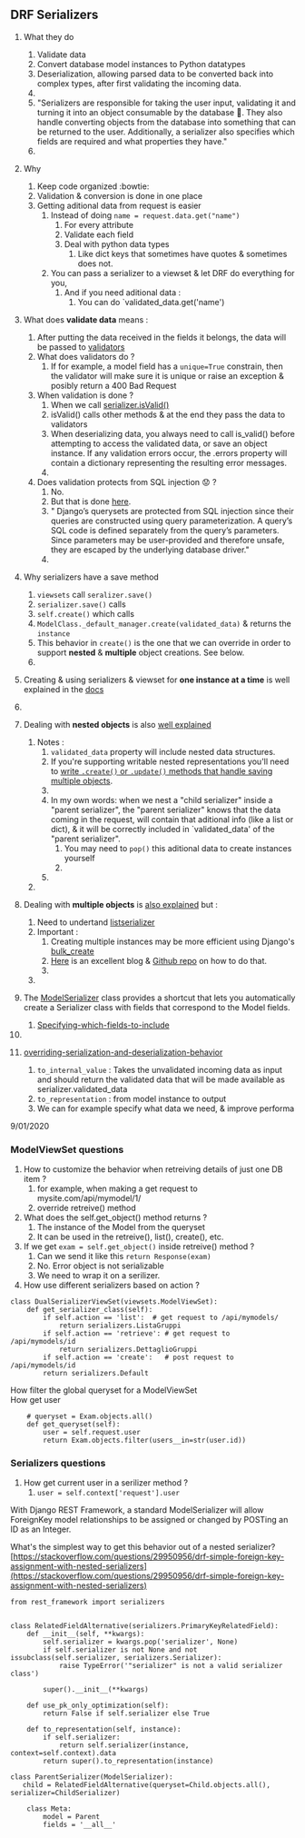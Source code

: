 
## DRF Serializers

1. What they do
   1. Validate data
   1. Convert database model instances to Python datatypes 
   1. Deserialization, allowing parsed data to be converted back into complex types, after first validating the incoming data.
   1.
   1. "Serializers are responsible for taking the user input, validating it and turning it into an object consumable by the database  :floppy_disk:. They also handle converting objects from the database into something that can be returned to the user. Additionally, a serializer also specifies which fields are required and what properties they have."
   1.
1. Why
   1. Keep code organized  :bowtie:
   1. Validation & conversion is done in one place
   1. Getting aditional data from request is easier 
      1. Instead of doing `name = request.data.get("name")`  
         1. For every attribute
         1. Validate each field
         1. Deal with python data types
            1. Like dict keys that sometimes have quotes & sometimes does not.
      1. You can pass a serializer to a viewset & let DRF do everything for you, 
         1. And if you need aditional data :
            1. You can do `validated_data.get('name')

1. What does **validate data** means :  
   1. After putting the data received in the fields it belongs, the data will be passed to [validators](https://www.django-rest-framework.org/api-guide/validators/)
   1. What does validators do ?
      1. If for example, a model field has a `unique=True` constrain, then the validator will make sure it is unique or raise an exception & posibly return a 400 Bad Request
   1. When validation is done ?
      1. When we call [serializer.isValid()](https://github.com/encode/django-rest-framework/blob/master/rest_framework/serializers.py#L215)
      1. isValid() calls other methods & at the end they pass the data to validators
      1. When deserializing data, you always need to call is_valid() before attempting to access the validated data, or save an object instance. If any validation errors occur, the .errors property will contain a dictionary representing the resulting error messages.
      1. 
   1. Does validation protects from SQL injection  :worried: ?
      1. No. 
      1. But that is done [here](https://docs.djangoproject.com/en/3.1/topics/security/#sql-injection-protection).
      1. " Django’s querysets are protected from SQL injection since their queries are constructed using query parameterization. A query’s SQL code is defined separately from the query’s parameters. Since parameters may be user-provided and therefore unsafe, they are escaped by the underlying database driver."
      1.
1. Why serializers have a save method
   1. `viewsets`  call `seralizer.save()` 
   1. `serializer.save()` calls 
   1. `self.create()` which calls
   1. `ModelClass._default_manager.create(validated_data)` & returns the `instance`
   1. This behavior in `create()` is the one that we can override in order to support **nested** & **multiple** object creations. See below.
   1. 
1. Creating & using serializers & viewset for **one instance at a time** is well explained in the [docs](https://www.django-rest-framework.org/api-guide/serializers/)
1. 
1. Dealing with **nested objects** is also [well explained](https://www.django-rest-framework.org/api-guide/serializers/#dealing-with-nested-objects)
   1. Notes :
      1. `validated_data` property will include nested data structures.
      1. If you're supporting writable nested representations you'll need to [write `.create()` or `.update()` methods that handle saving multiple objects](https://www.django-rest-framework.org/api-guide/serializers/#writing-create-methods-for-nested-representations).
      1.
      1. In my own words: when we nest a "child serializer" inside a "parent serializer", the "parent serializer" knows that the data coming in the request, will contain that aditional info (like a list or dict), & it will be correctly included in `validated_data' of the "parent serializer". 
         1. You may need to `pop()` this aditional data to create instances yourself
         1.
      1.
   1.
1. Dealing with **multiple objects** is [also explained](https://www.django-rest-framework.org/api-guide/serializers/#dealing-with-multiple-objects) but :
   1. Need to undertand [listserializer](https://www.django-rest-framework.org/api-guide/serializers/#listserializer)
   1. Important :
      1. Creating multiple instances may be more efficient using Django's [bulk_create](https://docs.djangoproject.com/en/3.0/ref/models/querysets/#bulk-create)
      1. [Here](https://medium.com/swlh/efficient-bulk-create-with-django-rest-framework-f73da6af7ddc) is an excellent blog & [Github repo](https://github.com/cdknorow/django_bulk_tutorial) on how to do that.
      1.
   1.
1. The [ModelSerializer](https://www.django-rest-framework.org/api-guide/serializers/#modelserializer) class provides a shortcut that lets you automatically create a Serializer class with fields that correspond to the Model fields.
   1. [Specifying-which-fields-to-include](https://www.django-rest-framework.org/api-guide/serializers/#specifying-which-fields-to-include)
1.
1. [overriding-serialization-and-deserialization-behavior](https://www.django-rest-framework.org/api-guide/serializers/#overriding-serialization-and-deserialization-behavior) 
   1. `to_internal_value` :  Takes the unvalidated incoming data as input and should return the validated data that will be made available as serializer.validated_data
   1. `to_representation` : from model instance to output 
   1. We can for example specify what data we need, & improve performa

9/01/2020
### ModelViewSet questions
   1. How to customize the behavior when retreiving details of just one DB item ?
      1. for example, when making a get request to mysite.com/api/mymodel/1/
      1. override retreive() method
   1. What does the self.get_object() method returns ?
      1. The instance of the Model from the queryset
      1. It can be used in the retreive(), list(), create(), etc.
   1. If we get `exam = self.get_object()` inside retreive() method ?
      1. Can we send it like this `return Response(exam)`
      1. No. Error object is not serializable
      1. We need to wrap it on a serilizer.
1. How use different serializers based on action ?
```   
class DualSerializerViewSet(viewsets.ModelViewSet):
    def get_serializer_class(self):
        if self.action == 'list':  # get request to /api/mymodels/
            return serializers.ListaGruppi
        if self.action == 'retrieve': # get request to /api/mymodels/id
            return serializers.DettaglioGruppi
        if self.action == 'create':   # post request to /api/mymodels/id
        return serializers.Default
 ```
How filter the global queryset for a ModelViewSet   
How get user   

```
    # queryset = Exam.objects.all()
    def get_queryset(self):
        user = self.request.user
        return Exam.objects.filter(users__in=str(user.id))
```   


### Serializers questions   
1. How get current user in a serilizer method ?
   1. `user = self.context['request'].user`   
   
With Django REST Framework, a standard ModelSerializer will allow ForeignKey model relationships to be assigned or changed by POSTing an ID as an Integer.

What's the simplest way to get this behavior out of a nested serializer?   
[https://stackoverflow.com/questions/29950956/drf-simple-foreign-key-assignment-with-nested-serializers](https://stackoverflow.com/questions/29950956/drf-simple-foreign-key-assignment-with-nested-serializers)   
```
from rest_framework import serializers


class RelatedFieldAlternative(serializers.PrimaryKeyRelatedField):
    def __init__(self, **kwargs):
        self.serializer = kwargs.pop('serializer', None)
        if self.serializer is not None and not issubclass(self.serializer, serializers.Serializer):
            raise TypeError('"serializer" is not a valid serializer class')

        super().__init__(**kwargs)

    def use_pk_only_optimization(self):
        return False if self.serializer else True

    def to_representation(self, instance):
        if self.serializer:
            return self.serializer(instance, context=self.context).data
        return super().to_representation(instance)
        
class ParentSerializer(ModelSerializer):
   child = RelatedFieldAlternative(queryset=Child.objects.all(), serializer=ChildSerializer)

    class Meta:
        model = Parent
        fields = '__all__'   
        
```   


